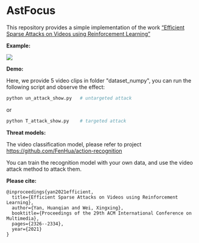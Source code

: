 # AstFocus
This repository provides a simple implementation of the work [“Efficient Sparse Attacks on Videos using Reinforcement Learning”](https://dl.acm.org/doi/abs/10.1145/3474085.3475395)

**Example:**

![](example.jpg)

**Demo:**

Here, we provide 5 video clips in folder "dataset_numpy", you can run the following script and observe the effect:

```python
python un_attack_show.py   # untargeted attack
```

or

```python
python T_attack_show.py    # targeted attack
```

**Threat models:**

The video classification model, please refer to project https://github.com/FenHua/action-recognition

You can train the recognition model with your own data, and use the video attack method to attack them.

**Please cite:**

```
@inproceedings{yan2021efficient,
  title={Efficient Sparse Attacks on Videos using Reinforcement Learning},
  author={Yan, Huanqian and Wei, Xingxing},
  booktitle={Proceedings of the 29th ACM International Conference on Multimedia},
  pages={2326--2334},
  year={2021}
}
```



